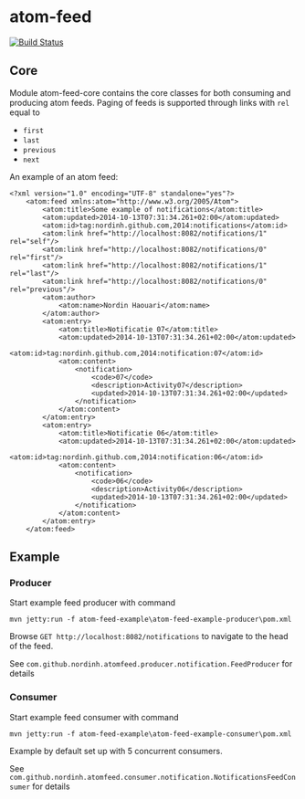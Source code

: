 atom-feed
=========
[![Build Status](https://travis-ci.org/nordinh/atom-feed.svg?branch=master)](https://travis-ci.org/nordinh/atom-feed)

Core
----

Module atom-feed-core contains the core classes for both consuming and producing atom feeds. Paging of feeds is supported through links with `rel` equal to

* `first`
* `last`
* `previous`
* `next`

An example of an atom feed:

	<?xml version="1.0" encoding="UTF-8" standalone="yes"?>
		<atom:feed xmlns:atom="http://www.w3.org/2005/Atom">
			<atom:title>Some example of notifications</atom:title>
			<atom:updated>2014-10-13T07:31:34.261+02:00</atom:updated>
			<atom:id>tag:nordinh.github.com,2014:notifications</atom:id>
			<atom:link href="http://localhost:8082/notifications/1" rel="self"/>
			<atom:link href="http://localhost:8082/notifications/0" rel="first"/>
			<atom:link href="http://localhost:8082/notifications/1" rel="last"/>
			<atom:link href="http://localhost:8082/notifications/0" rel="previous"/>
			<atom:author>
				<atom:name>Nordin Haouari</atom:name>
			</atom:author>
			<atom:entry>
				<atom:title>Notificatie 07</atom:title>
				<atom:updated>2014-10-13T07:31:34.261+02:00</atom:updated>
				<atom:id>tag:nordinh.github.com,2014:notification:07</atom:id>
				<atom:content>
					<notification>
						<code>07</code>
						<description>Activity07</description>
						<updated>2014-10-13T07:31:34.261+02:00</updated>
					</notification>
				</atom:content>
			</atom:entry>
			<atom:entry>
				<atom:title>Notificatie 06</atom:title>
				<atom:updated>2014-10-13T07:31:34.261+02:00</atom:updated>
				<atom:id>tag:nordinh.github.com,2014:notification:06</atom:id>
				<atom:content>
					<notification>
						<code>06</code>
						<description>Activity06</description>
						<updated>2014-10-13T07:31:34.261+02:00</updated>
					</notification>
				</atom:content>
			</atom:entry>
		</atom:feed>

Example
-------

### Producer

Start example feed producer with command

`mvn jetty:run -f atom-feed-example\atom-feed-example-producer\pom.xml`

Browse `GET http://localhost:8082/notifications` to navigate to the head of the feed.

See `com.github.nordinh.atomfeed.producer.notification.FeedProducer` for details

### Consumer

Start example feed consumer with command

`mvn jetty:run -f atom-feed-example\atom-feed-example-consumer\pom.xml`

Example by default set up with 5 concurrent consumers.

See `com.github.nordinh.atomfeed.consumer.notification.NotificationsFeedConsumer` for details